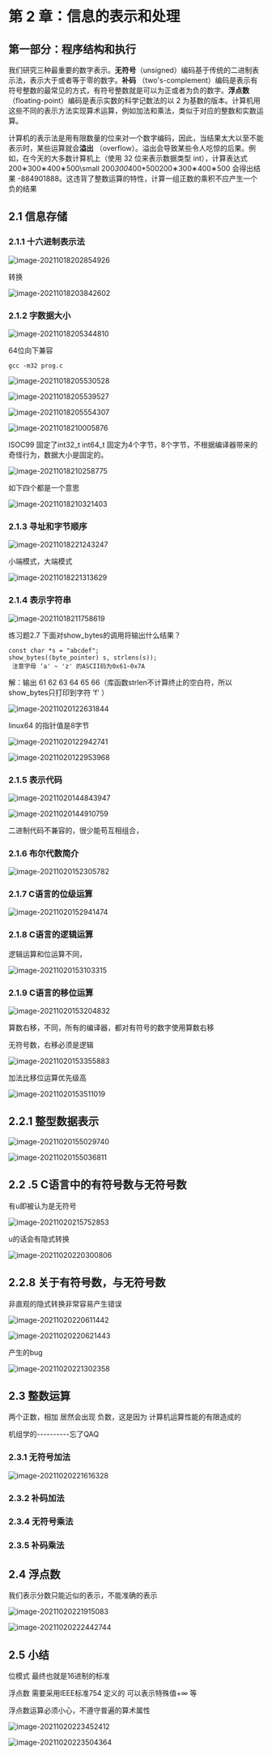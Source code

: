 # 第 2 章：信息的表示和处理

## 第一部分：程序结构和执行

我们研究三种最重要的数字表示。**无符号**（unsigned）编码基于传统的二进制表示法，表示大于或者等于零的数字。**补码** （two's-complement）编码是表示有符号整数的最常见的方式，有符号整数就是可以为正或者为负的数字。**浮点数**（floating-point）编码是表示实数的科学记数法的以 2 为基数的版本。计算机用这些不同的表示方法实现算术运算，例如加法和乘法，类似于对应的整数和实数运算。





计算机的表示法是用有限数量的位来对一个数字编码，因此，当结果太大以至不能表示时，某些运算就会**溢出** （overflow）。溢出会导致某些令人吃惊的后果。例如，在今天的大多数计算机上（使用 32 位来表示数据类型 int），计算表达式 200∗300∗400∗500\small 200*300*400*500200∗300∗400∗500  会得出结果 -884901888。这违背了整数运算的特性，计算一组正数的乘积不应产生一个负的结果

## 2.1 信息存储

### 2.1.1 十六进制表示法

![image-20211018202854926](https://gitee.com/dingpengs/image/raw/master/imgwin//20211018202855.png)

转换

![image-20211018203842602](https://gitee.com/dingpengs/image/raw/master/imgwin//20211018203842.png)

### 2.1.2 字数据大小

![image-20211018205344810](https://gitee.com/dingpengs/image/raw/master/imgwin//20211018205344.png)

64位向下兼容

```
gcc -m32 prog.c
```

![image-20211018205530528](https://gitee.com/dingpengs/image/raw/master/imgwin//20211018205530.png)

![image-20211018205539527](https://gitee.com/dingpengs/image/raw/master/imgwin//20211018205539.png)



![image-20211018205554307](https://gitee.com/dingpengs/image/raw/master/imgwin//20211018205554.png)

![image-20211018210005876](https://gitee.com/dingpengs/image/raw/master/imgwin//20211018210005.png)

ISOC99 固定了int32_t int64_t 固定为4个字节，8个字节，不根据编译器带来的奇怪行为，数据大小是固定的。

![image-20211018210258775](https://gitee.com/dingpengs/image/raw/master/imgwin//20211018210258.png)

如下四个都是一个意思

![image-20211018210321403](https://gitee.com/dingpengs/image/raw/master/imgwin//20211018210321.png)

### 2.1.3 寻址和字节顺序

![image-20211018221243247](https://gitee.com/dingpengs/image/raw/master/imgwin//20211018221243.png)

小端模式，大端模式

![image-20211018221313629](https://gitee.com/dingpengs/image/raw/master/imgwin//20211018221313.png)



### 2.1.4 表示字符串

![image-20211018211758619](https://gitee.com/dingpengs/image/raw/master/imgwin//20211018211758.png)

练习题2.7 下面对show_bytes的调用将输出什么结果？

```
const char *s = "abcdef";
show_bytes((byte_pointer) s, strlens(s));
 注意字母 ‘a' ~ 'z' 的ASCII码为0x61~0x7A
```

解：输出 61 62 63 64 65 66（库函数strlen不计算终止的空白符，所以show_bytes只打印到字符 ’f' ）

![image-20211020122631844](https://gitee.com/dingpengs/image/raw/master/imgwin//20211020122632.png)

linux64 的指针值是8字节

![image-20211020122942741](https://gitee.com/dingpengs/image/raw/master/imgwin//20211020122943.png)

![image-20211020122953968](https://gitee.com/dingpengs/image/raw/master/imgwin//20211020122954.png)





### 2.1.5 表示代码

![image-20211020144843947](https://gitee.com/dingpengs/image/raw/master/imgwin//20211020144844.png)

![image-20211020144910759](https://gitee.com/dingpengs/image/raw/master/imgwin//20211020144910.png)



二进制代码不兼容的，很少能苟互相组合，

### 2.1.6 布尔代数简介

![image-20211020152305782](https://gitee.com/dingpengs/image/raw/master/imgwin//20211020152305.png)

### 2.1.7 C语言的位级运算

![image-20211020152941474](https://gitee.com/dingpengs/image/raw/master/imgwin//20211020152941.png)



### 2.1.8 C语言的逻辑运算

逻辑运算和位运算不同，

![image-20211020153103315](https://gitee.com/dingpengs/image/raw/master/imgwin//20211020153103.png)

### 2.1.9 C语言的移位运算

![image-20211020153204832](https://gitee.com/dingpengs/image/raw/master/imgwin//20211020153204.png)

算数右移，不同，所有的编译器，都对有符号的数字使用算数右移

无符号数，右移必须是逻辑

![image-20211020153355883](https://gitee.com/dingpengs/image/raw/master/imgwin//20211020153355.png)



加法比移位运算优先级高

![image-20211020153511019](https://gitee.com/dingpengs/image/raw/master/imgwin//20211020153511.png)



## 2.2.1 整型数据表示

![image-20211020155029740](https://gitee.com/dingpengs/image/raw/master/imgwin//20211020155029.png)



![image-20211020155036811](https://gitee.com/dingpengs/image/raw/master/imgwin//20211020155036.png)

## 2.2 .5 C语言中的有符号数与无符号数

有u即被认为是无符号

![image-20211020215752853](https://gitee.com/dingpengs/image/raw/master/imgwin//20211020215753.png)

u的话会有隐式转换

![image-20211020220300806](https://gitee.com/dingpengs/image/raw/master/imgwin//20211020220300.png)

## 2.2.8 关于有符号数，与无符号数

非直观的隐式转换非常容易产生错误

![image-20211020220611442](https://gitee.com/dingpengs/image/raw/master/imgwin//20211020220611.png)



![image-20211020220621443](https://gitee.com/dingpengs/image/raw/master/imgwin//20211020220621.png)



产生的bug

![image-20211020221302358](https://gitee.com/dingpengs/image/raw/master/imgwin//20211020221302.png)

## 2.3 整数运算

两个正数，相加 居然会出现 负数，这是因为 计算机运算性能的有限造成的

机组学的----------忘了QAQ

### 2.3.1 无符号加法

![image-20211020221616328](https://gitee.com/dingpengs/image/raw/master/imgwin//20211020221616.png)

### 2.3.2 补码加法

### 2.3.4 无符号乘法

### 2.3.5 补码乘法

## 2.4 浮点数

我们表示分数只能近似的表示，不能准确的表示

![image-20211020221915083](https://gitee.com/dingpengs/image/raw/master/imgwin//20211020221915.png)





![image-20211020222442744](https://gitee.com/dingpengs/image/raw/master/imgwin//20211020222442.png)

## 2.5 小结

位模式 最终也就是16进制的标准	

浮点数 需要采用IEEE标准754 定义的 可以表示特殊值+∞ 等

浮点数运算必须小心，不遵守普遍的算术属性

![image-20211020223452412](https://gitee.com/dingpengs/image/raw/master/imgwin//20211020223452.png)

![image-20211020223504364](https://gitee.com/dingpengs/image/raw/master/imgwin//20211020223504.png)